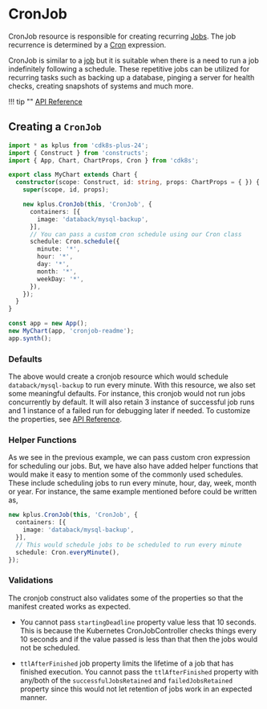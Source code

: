 # CronJob

CronJob resource is responsible for creating recurring [Jobs](https://kubernetes.io/docs/concepts/workloads/controllers/job/). The job recurrence is determined by a [Cron](https://github.com/cdk8s-team/cdk8s-core/blob/2.x/src/cron.ts) expression.

CronJob is similar to a [job](https://cdk8s.io/docs/latest/plus/job/) but it is suitable when there is a need to run a job indefinitely following a schedule. These repetitive jobs can be utilized for recurring tasks such as backing up a database, pinging a server for health checks, creating snapshots of systems and much more.

!!! tip ""
     [API Reference](../../reference/cdk8s-plus-24/typescript.md#cronjob)

## Creating a `CronJob`

```typescript
import * as kplus from 'cdk8s-plus-24';
import { Construct } from 'constructs';
import { App, Chart, ChartProps, Cron } from 'cdk8s';

export class MyChart extends Chart {
  constructor(scope: Construct, id: string, props: ChartProps = { }) {
    super(scope, id, props);

    new kplus.CronJob(this, 'CronJob', {
      containers: [{
        image: 'databack/mysql-backup',
      }],
      // You can pass a custom cron schedule using our Cron class
      schedule: Cron.schedule({
        minute: '*',
        hour: '*',
        day: '*',
        month: '*',
        weekDay: '*',
      }),
    });
  }
}

const app = new App();
new MyChart(app, 'cronjob-readme');
app.synth();

```

### Defaults

The above would create a cronjob resource which would schedule `databack/mysql-backup` to run every minute. With this resource, we also set some meaningful defaults. For instance, this cronjob would not run jobs concurrently by default. It will also retain 3 instance of successful job runs and 1 instance of a failed run for debugging later if needed. To customize the properties, see [API Reference](../../reference/cdk8s-plus-24/typescript.md#cronjob).

### Helper Functions

As we see in the previous example, we can pass custom cron expression for scheduling our jobs. But, we have also have added helper functions that would make it easy to mention some of the commonly used schedules. These include scheduling jobs to run every minute, hour, day, week, month or year. For instance, the same example mentioned before could be written as,

```typescript
new kplus.CronJob(this, 'CronJob', {
  containers: [{
    image: 'databack/mysql-backup',
  }],
  // This would schedule jobs to be scheduled to run every minute
  schedule: Cron.everyMinute(),
});
```

### Validations

The cronjob construct also validates some of the properties so that the manifest created works as expected.

* You cannot pass `startingDeadline` property value less that 10 seconds. This is because the Kubernetes CronJobController checks things every 10 seconds and if the value passed is less than that then the jobs would not be scheduled.

* `ttlAfterFinished` job property limits the lifetime of a job that has finished execution. You cannot pass the `ttlAfterFinished` property with any/both of the `successfulJobsRetained` and `failedJobsRetained` property since this would not let retention of jobs work in an expected manner.

